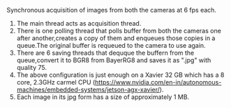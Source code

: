 Synchronous acquisition of images from both the cameras at 6 fps each.

1. The main thread acts as acquisition thread.
2. There is one polling thread that polls buffer from both the cameras one after another,creates a copy of them and enqueues those copies in a queue.The original buffer is requeued to the camera to use again.
3. There are 6 saving threads that dequque the buffern from the queue,convert it to BGR8 from  BayerRG8 and saves it as ".jpg" with quality 75.
4. The above configuration is just enough on a Xavier 32 GB which has a 8 core, 2.3GHz carmel CPU (https://www.nvidia.com/en-in/autonomous-machines/embedded-systems/jetson-agx-xavier/).
5. Each image in its jpg form has a size of approximately 1 MB.